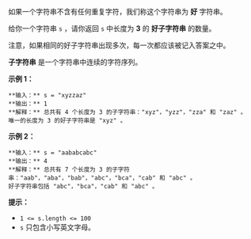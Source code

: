 如果一个字符串不含有任何重复字符，我们称这个字符串为 **好** 字符串。

给你一个字符串 `s` ，请你返回 `s` 中长度为 **3** 的 **好子字符串** 的数量。

注意，如果相同的好子字符串出现多次，每一次都应该被记入答案之中。

**子字符串** 是一个字符串中连续的字符序列。

**示例 1：**

    
    
    **输入：** s = "xyzzaz"
    **输出：** 1
    **解释：** 总共有 4 个长度为 3 的子字符串："xyz"，"yzz"，"zza" 和 "zaz" 。
    唯一的长度为 3 的好子字符串是 "xyz" 。
    

**示例 2：**

    
    
    **输入：** s = "aababcabc"
    **输出：** 4
    **解释：** 总共有 7 个长度为 3 的子字符串："aab"，"aba"，"bab"，"abc"，"bca"，"cab" 和 "abc" 。
    好子字符串包括 "abc"，"bca"，"cab" 和 "abc" 。
    

**提示：**

  * `1 <= s.length <= 100`
  * `s`​​​​​​ 只包含小写英文字母。

